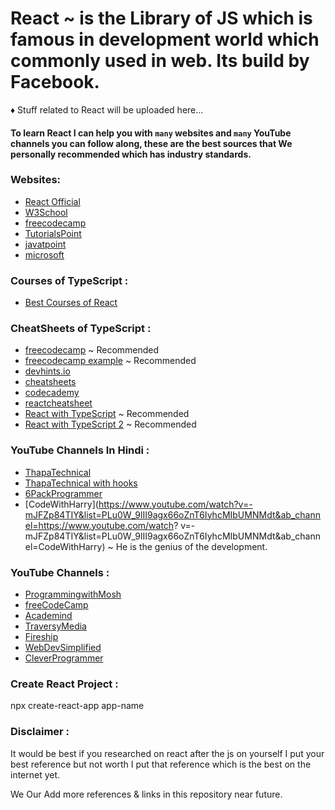 # React ~ is the Library of JS which is famous in development world which commonly used in web. Its build by Facebook.

♦ Stuff related to React will be uploaded here...

#### To learn React I can help you with `many` websites and `many` YouTube channels you can follow along, these are the best sources that We personally recommended which has industry standards.

### Websites:

- [React Official](https://reactjs.org/)
- [W3School](https://www.w3schools.com/REACT/DEFAULT.ASP)
- [freecodecamp](https://www.freecodecamp.org/news/tag/react/)
- [TutorialsPoint](https://www.tutorialspoint.com/reactjs/index.htm)
- [javatpoint](https://www.javatpoint.com/reactjs-tutorial)
- [microsoft](https://docs.microsoft.com/en-us/learn/paths/react/)

### Courses of TypeScript :

- [Best Courses of React](https://hackr.io/blog/react-courses)

### CheatSheets of TypeScript :

- [freecodecamp](https://www.freecodecamp.org/news/the-react-cheatsheet/) ~ Recommended
- [freecodecamp example](https://www.freecodecamp.org/news/react-cheatsheet-with-real-world-examples/) ~ Recommended
- [devhints.io](https://devhints.io/react)
- [cheatsheets](http://www.developer-cheatsheets.com/react)
- [codecademy](https://www.codecademy.com/learn/react-101/modules/react-101-jsx-u/cheatsheet)
- [reactcheatsheet](https://reactcheatsheet.com/)
- [React with TypeScript](https://github.com/typescript-cheatsheets/react) ~ Recommended
- [React with TypeScript 2](https://react-typescript-cheatsheet.netlify.app/) ~ Recommended

### YouTube Channels In Hindi :

- [ThapaTechnical](https://www.youtube.com/watch?v=tiLWCNFzThE&list=PLwGdqUZWnOp3aROg4wypcRhZqJG3ajZWJ&ab_channel=ThapaTechnical)
- [ThapaTechnical with hooks](https://www.youtube.com/watch?v=CABs284dEpQ&list=PLwGdqUZWnOp0ningKFp1aslpZkCDAzML8&ab_channel=ThapaTechnical)
- [6PackProgrammer](https://www.youtube.com/watch?v=v02P0AsTm2o&list=PLt5mNkGuWcuWSUHxSzWP74IU9U4BTVLt0&ab_channel=6PackProgrammer)
- [CodeWithHarry](https://www.youtube.com/watch?v=-mJFZp84TIY&list=PLu0W_9lII9agx66oZnT6IyhcMIbUMNMdt&ab_channel=https://www.youtube.com/watch? v=-mJFZp84TIY&list=PLu0W_9lII9agx66oZnT6IyhcMIbUMNMdt&ab_channel=CodeWithHarry) ~ He is the genius of the development.

### YouTube Channels :

- [ProgrammingwithMosh](https://www.youtube.com/watch?v=Ke90Tje7VS0&t=2s&ab_channel=ProgrammingwithMosh)
- [freeCodeCamp](https://www.youtube.com/watch?v=bMknfKXIFA8&t=8911s&ab_channel=freeCodeCamp.org)
- [Academind](https://www.youtube.com/watch?v=JPT3bFIwJYA&list=PL55RiY5tL51oyA8euSROLjMFZbXaV7skS&ab_channel=Academind)
- [TraversyMedia](https://www.youtube.com/watch?v=w7ejDZ8SWv8&ab_channel=TraversyMedia)
- [Fireship](https://www.youtube.com/watch?v=TNhaISOUy6Q&ab_channel=Fireship)
- [WebDevSimplified](https://www.youtube.com/watch?v=hQAHSlTtcmY&ab_channel=WebDevSimplified)
- [CleverProgrammer](https://www.youtube.com/watch?v=0mVbNp1ol_w&t=36048s&ab_channel=CleverProgrammer)

### Create React Project :

npx create-react-app app-name

### Disclaimer :

It would be best if you researched on react after the js on yourself I put your best reference but not worth I put that reference which is the best on the internet yet.

We Our Add more references & links in this repository near future.
